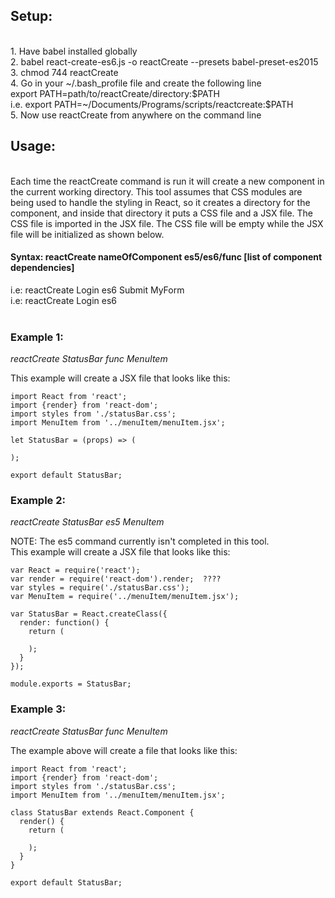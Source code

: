<h2>Setup:</h2><br>
    1. Have babel installed globally<br>
    2. babel react-create-es6.js -o reactCreate --presets babel-preset-es2015<br>
    3. chmod 744 reactCreate<br>
    4. Go in your ~/.bash_profile file and create the following line<br>
        export PATH=path/to/reactCreate/directory:$PATH<br>
        i.e.      export PATH=~/Documents/Programs/scripts/reactcreate:$PATH<br>
    5. Now use reactCreate from anywhere on the command line<br>

<h2>Usage:</h2><br>
Each time the reactCreate command is run it will create a new component in the current working directory. This tool assumes that CSS modules are being used to handle the styling in React, so it creates a directory for the component, and inside that directory it puts a CSS file and a JSX file. The CSS file is imported in the JSX file. The CSS file will be empty while the JSX file will be initialized as shown below.

<br>

<h4> Syntax: reactCreate nameOfComponent es5/es6/func [list of component dependencies]</h4>
i.e: reactCreate Login es6 Submit MyForm<br>
i.e: reactCreate Login es6<br><br>



<h3>Example 1:</h3>
<em>reactCreate StatusBar func MenuItem</em>

This example will create a JSX file that looks like this:

    import React from 'react';
    import {render} from 'react-dom';
    import styles from './statusBar.css';
    import MenuItem from '../menuItem/menuItem.jsx';

    let StatusBar = (props) => (

    );

    export default StatusBar;



<h3>Example 2:</h3>
<em>reactCreate StatusBar es5 MenuItem</em>

NOTE: The es5 command currently isn't completed in this tool.<br>
This example will create a JSX file that looks like this:

    var React = require('react');
    var render = require('react-dom').render;  ????
    var styles = require('./statusBar.css');
    var MenuItem = require('../menuItem/menuItem.jsx');

    var StatusBar = React.createClass({
      render: function() {
        return (

        );
      }
    });

    module.exports = StatusBar;


<h3>Example 3:</h3>
<em>reactCreate StatusBar func MenuItem</em>

The example above will create a file that looks like this:

    import React from 'react';
    import {render} from 'react-dom';
    import styles from './statusBar.css';
    import MenuItem from '../menuItem/menuItem.jsx';

    class StatusBar extends React.Component {
      render() {
        return (

        );
      }
    }

    export default StatusBar;




